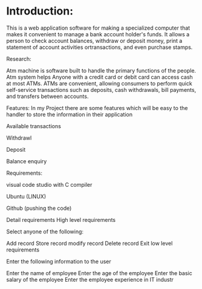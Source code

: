 # Introduction:


This is a web application software for making a specialized computer that makes it convenient to manage a bank account holder's funds. It allows a person to check account 
balances, withdraw or deposit money, print a statement of account activities ortransactions, and even purchase stamps.





Research:

Atm machine is software built to handle the primary  functions of the people. Atm system helps Anyone with a credit card or debit card can access cash at most ATMs. ATMs are convenient, allowing consumers to perform quick self-service transactions such as deposits, cash withdrawals, bill payments, and transfers between accounts.






Features:
In my Project there are some features which will be easy to the handler to 
store the information in their application





Available transactions


Withdrawl

Deposit

Balance enquiry

Requirements:

visual code studio with C compiler

Ubuntu (LINUX)

Github (pushing the code)

Detail requirements
High level requirements

Select anyone of the following:

Add record
Store record
modify record
Delete record
Exit
low level requirements

Enter the following information to the user

Enter the name of employee
Enter the age of the employee
Enter the basic salary of the employee
Enter the employee experience in IT industr



